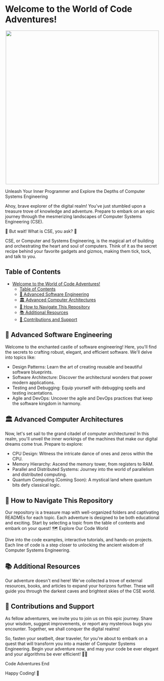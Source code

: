 # Welcome to the World of Code Adventures!

<div id="header"; align='center'>
  <img src="https://comicmess.com/at-fix.gif" width="500"/>
</div>

Unleash Your Inner Programmer and Explore the Depths of Computer Systems Engineering

Ahoy, brave explorer of the digital realm! You've just stumbled upon a treasure trove of knowledge and adventure. Prepare to embark on an epic journey through the mesmerizing landscapes of Computer Systems Engineering (CSE).

🚀 But wait! What is CSE, you ask? 🚀

CSE, or Computer and Systems Engineering, is the magical art of building and orchestrating the heart and soul of computers. Think of it as the secret recipe behind your favorite gadgets and gizmos, making them tick, tock, and talk to you.

## Table of Contents
- [Welcome to the World of Code Adventures!](#welcome-to-the-world-of-code-adventures)
  - [Table of Contents](#table-of-contents)
  - [🏰 Advanced Software Engineering](#-advanced-software-engineering)
  - [🏛️ Advanced Computer Architectures](#️-advanced-computer-architectures)
  - [🌟 How to Navigate This Repository](#-how-to-navigate-this-repository)
  - [📚 Additional Resources](#-additional-resources)
  - [🔧 Contributions and Support](#-contributions-and-support)

## 🏰 Advanced Software Engineering

Welcome to the enchanted castle of software engineering! Here, you'll find the secrets to crafting robust, elegant, and efficient software. We'll delve into topics like:

- Design Patterns: Learn the art of creating reusable and beautiful software blueprints.
- Software Architecture: Discover the architectural wonders that power modern applications.
- Testing and Debugging: Equip yourself with debugging spells and testing incantations.
- Agile and DevOps: Uncover the agile and DevOps practices that keep the software kingdom in harmony.

## 🏛️ Advanced Computer Architectures

Now, let's set sail to the grand citadel of computer architectures! In this realm, you'll unveil the inner workings of the machines that make our digital dreams come true. Prepare to explore:

- CPU Design: Witness the intricate dance of ones and zeros within the CPU.
- Memory Hierarchy: Ascend the memory tower, from registers to RAM.
- Parallel and Distributed Systems: Journey into the world of parallelism and distributed computing.
- Quantum Computing (Coming Soon): A mystical land where quantum bits defy classical logic.

## 🌟 How to Navigate This Repository

Our repository is a treasure map with well-organized folders and captivating READMEs for each topic. Each adventure is designed to be both educational and exciting. Start by selecting a topic from the table of contents and embark on your quest!
🗺️ Explore Our Code World

Dive into the code examples, interactive tutorials, and hands-on projects. Each line of code is a step closer to unlocking the ancient wisdom of Computer Systems Engineering.

## 📚 Additional Resources

Our adventure doesn't end here! We've collected a trove of external resources, books, and articles to expand your horizons further. These will guide you through the darkest caves and brightest skies of the CSE world.

## 🔧 Contributions and Support

As fellow adventurers, we invite you to join us on this epic journey. Share your wisdom, suggest improvements, or report any mysterious bugs you encounter. Together, we shall conquer the digital realms!

So, fasten your seatbelt, dear traveler, for you're about to embark on a quest that will transform you into a master of Computer Systems Engineering. Begin your adventure now, and may your code be ever elegant and your algorithms be ever efficient! 🚀🌟

Code Adventures End

Happy Coding! 🎉